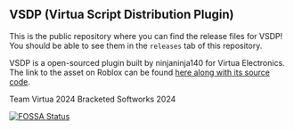 ## VSDP (Virtua Script Distribution Plugin)

This is the public repository where you can find the release files for VSDP!
You should be able to see them in the `releases` tab of this repository.

VSDP is a open-sourced plugin built by ninjaninja140 for Virtua Electronics.
The link to the asset on Roblox can be found [here along with its source code](https://create.roblox.com/store/asset/17807104143).

Team Virtua 2024
Bracketed Softworks 2024

[![FOSSA Status](https://app.fossa.com/api/projects/git%2Bgithub.com%2FBracketed%2FVSDS-V3.svg?type=large&issueType=license)](https://app.fossa.com/projects/git%2Bgithub.com%2FBracketed%2FVSDS-V3?ref=badge_large&issueType=license)
